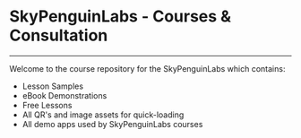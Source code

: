 # SkyPenguinLabs - Courses & Consultation
---

Welcome to the course repository for the SkyPenguinLabs which contains:

* Lesson Samples
* eBook Demonstrations
* Free Lessons
* All QR's and image assets for quick-loading
* All demo apps used by SkyPenguinLabs courses



